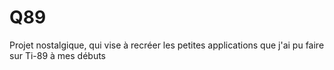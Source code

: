# Q89
Projet nostalgique, qui vise à recréer les petites applications que j'ai pu faire sur Ti-89 à mes débuts
